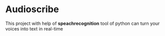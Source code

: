 # Audioscribe

<p>
This project with help of <b>speachrecognition</b> tool of python
can turn your voices into text in real-time
</p>